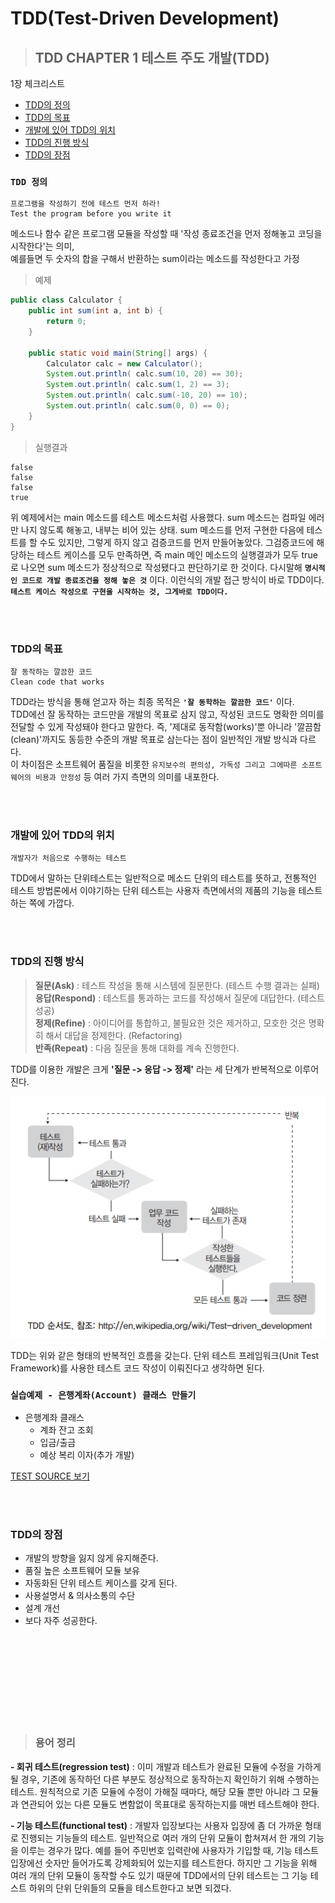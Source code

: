 # TDD(Test-Driven Development)

> ## TDD CHAPTER 1 테스트 주도 개발(TDD)

1장 체크리스트  
- [TDD의 정의](#1_definition)
- [TDD의 목표](#1_goal)
- [개발에 있어 TDD의 위치](#1_location)
- [TDD의 진행 방식](#1_proceed)
- [TDD의 장점](#1_merit)


### **`TDD 정의`**<a id="1_definition"></a>

```
프로그램을 작성하기 전에 테스트 먼저 하라!
Test the program before you write it
```

메소드나 함수 같은 프로그램 모듈을 작성할 때 '작성 종료조건을 먼저 정해놓고 코딩을 시작한다'는 의미,  
예를들면 두 숫자의 합을 구해서 반환하는 sum이라는 메소드를 작성한다고 가정

> 예제
```java
public class Calculator {
    public int sum(int a, int b) {
        return 0;
    }

    public static void main(String[] args) {
        Calculator calc = new Calculator();
        System.out.println( calc.sum(10, 20) == 30);
        System.out.println( calc.sum(1, 2) == 3);
        System.out.println( calc.sum(-10, 20) == 10);
        System.out.println( calc.sum(0, 0) == 0);
    }
}
```

> 실행결과
```
false
false
false
true
```

위 예제에서는 main 메소드를 테스트 메소드처럼 사용했다. sum 메소드는 컴파일 에러만 나지 않도록 해놓고, 내부는 비어 있는 상태. sum 메소드를 먼저 구현한 다음에 테스트를 할 수도 있지만, 그렇게 하지 않고 검증코드를 먼저 만들어놓았다. 그검증코드에 해당하는 테스트 케이스를 모두 만족하면, 즉 main 메인 메소드의 실행결과가 모두 true로 나오면 sum 메소드가 정상적으로 작성됐다고 판단하기로 한 것이다. 다시말해 **`명시적인 코드로 개발 종료조건을 정해 놓은 것`** 이다. 이런식의 개발 접근 방식이 바로 TDD이다.  
**`테스트 케이스 작성으로 구현을 시작하는 것, 그게바로 TDD이다.`**

<br/>
<br/>

### TDD의 목표<a id="1_goal"></a>

```
잘 동작하는 깔끔한 코드
Clean code that works
```

TDD라는 방식을 통해 얻고자 하는 최종 목적은 **`'잘 동학하는 깔끔한 코드'`** 이다.  
TDD에선 잘 동작하는 코드만을 개발의 목표로 삼지 않고, 작성된 코드도 명확한 의미를 전달할 수 있게 작성돼야 한다고 말한다. 즉, '제대로 동작함(works)'뿐 아니라 '깔끔함(clean)'까지도 동등한 수준의 개발 목표로 삼는다는 점이 일반적인 개발 방식과 다르다.  
이 차이점은 소프트웨어 품질을 비롯한 `유지보수의 편의성, 가독성 그리고 그에따른 소프트웨어의 비용과 안정성` 등 여러 가지 측면의 의미를 내포한다.

<br/>
<br/>

### 개발에 있어 TDD의 위치<a id="1_location"></a>
```
개발자가 처음으로 수행하는 테스트
```

TDD에서 말하는 단위테스트는 일반적으로 메소드 단위의 테스트를 뜻하고, 전통적인 테스트 방법론에서 이야기하는 단위 테스트는 사용자 측면에서의 제품의 기능을 테스트하는 쪽에 가깝다.

<br/>
<br/>

### TDD의 진행 방식<a id="1_proceed"></a>
> **질문(Ask)** : 테스트 작성을 통해 시스템에 질문한다. (테스트 수행 결과는 실패)  
**응답(Respond)** : 테스트를 통과하는 코드를 작성해서 질문에 대답한다. (테스트 성공)  
**정제(Refine)** : 아이디어를 통합하고, 불필요한 것은 제거하고, 모호한 것은 명확히 해서 대답을 정제한다. (Refactoring)  
**반족(Repeat)** : 다음 질문을 통해 대화를 계속 진행한다.

TDD를 이용한 개발은 크게 **'질문 -> 응답 -> 정제'** 라는 세 단계가 반복적으로 이루어진다.

![TDD순서도](../img/TDD/TDD순서도.PNG)

TDD는 위와 같은 형태의 반복적인 흐름을 갖는다. 단위 테스트 프레임워크(Unit Test Framework)를 사용한 테스트 코드 작성이 이뤄진다고 생각하면 된다.

### `실습예제 - 은행계좌(Account) 클래스 만들기`
- 은행계좌 클래스
    - 계좌 잔고 조회
    - 입금/출금
    - 예상 복리 이자(추가 개발)

[TEST SOURCE 보기](https://github.com/dongkii/spring-boot-webservice/blob/master/src/test/java/Bank_BusinessTest/AccountTest.java)

<br/>
<br/>

### TDD의 장점<a id="1_merit"></a>

- 개발의 방향을 잃지 않게 유지해준다.
- 품질 높은 소프트웨어 모듈 보유
- 자동화된 단위 테스트 케이스를 갖게 된다.
- 사용설명서 & 의사소통의 수단
- 설계 개선
- 보다 자주 성공한다.


<br/>
<br/>
<br/>
<br/>
<br/>
<br/>
<br/>
<br/>

> ### 용어 정리
**- 회귀 테스트(regression test)** : 이미 개발과 테스트가 완료된 모듈에 수정을 가하게 될 경우, 기존에 동작하던 다른 부분도 정상적으로 동작하는지 확인하기 위해 수행하는 테스트. 원칙적으로 기존 모듈에 수정이 가해질 때마다, 해당 모듈 뿐만 아니라 그 모듈과 연관되어 있는 다른 모듈도 변함없이 목표대로 동작하는지를 매번 테스트해야 한다.  

**- 기능 테스트(functional test)** : 개발자 입장보다는 사용자 입장에 좀 더 가까운 형태로 진행되는 기능들의 테스트. 일반적으로 여러 개의 단위 모듈이 합쳐져서 한 개의 기능을 이루는 경우가 많다. 예를 들어 주민번호 입력란에 사용자가 기입할 때, 기능 테스트 입장에선 숫자만 들어가도록 강제화되어 있는지를 테스트한다. 하지만 그 기능을 위해 여러 개의 단위 모듈이 동작할 수도 있기 때문에 TDD에서의 단위 테스트는 그 기능 테스트 하위의 단위 단위들의 모듈을 테스트한다고 보면 되겠다.
